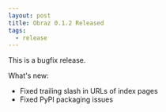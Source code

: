 ```yaml
---
layout: post
title: Obraz 0.1.2 Released
tags:
  - release
---
```


This is a bugfix release.

What's new:

* Fixed trailing slash in URLs of index pages
* Fixed PyPI packaging issues

